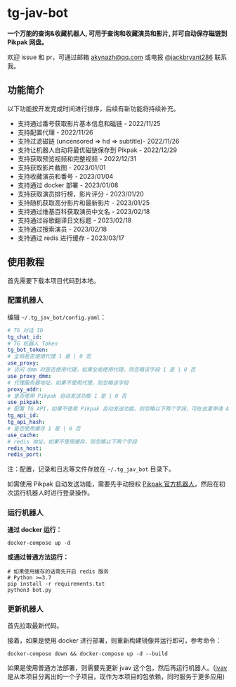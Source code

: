 # tg-jav-bot

**一个万能的查询&收藏机器人, 可用于查询和收藏演员和影片, 并可自动保存磁链到 Pikpak 网盘。**

欢迎 issue 和 pr，可通过邮箱 [akynazh@qq.com](mailto://akynazh@qq.com) 或电报 [@jackbryant286](https://t.me/jackbryant286) 联系我。

## 功能简介

以下功能按开发完成时间进行排序，后续有新功能将持续补充。

- 支持通过番号获取影片基本信息和磁链 - 2022/11/25
- 支持配置代理 - 2022/11/26
- 支持过滤磁链 (uncensored => hd => subtitle)- 2022/11/26
- 支持让机器人自动将最优磁链保存到 Pikpak - 2022/12/29
- 支持获取预览视频和完整视频 - 2022/12/31
- 支持获取影片截图 - 2023/01/01
- 支持收藏演员和番号 - 2023/01/04
- 支持通过 docker 部署 - 2023/01/08
- 支持获取演员排行榜，影片评分 - 2023/01/20
- 支持随机获取高分影片和最新影片 - 2023/01/25
- 支持通过维基百科获取演员中文名 - 2023/02/18
- 支持通过谷歌翻译日文标题 - 2023/02/18
- 支持通过搜索演员 - 2023/02/18
- 支持通过 redis 进行缓存 - 2023/03/17

## 使用教程

首先需要下载本项目代码到本地。

### 配置机器人

编辑 `~/.tg_jav_bot/config.yaml`：

```yaml
# TG 对话 ID
tg_chat_id: 
# TG 机器人 Token
tg_bot_token: 
# 全局是否使用代理 1 是 | 0 否
use_proxy: 
# 访问 dmm 时是否使用代理，如果全局使用代理，则忽略该字段 1 是 | 0 否
use_proxy_dmm: 
# 代理服务器地址，如果不使用代理，则忽略该字段
proxy_addr: 
# 是否使用 Pikpak 自动发送功能 1 是 | 0 否
use_pikpak: 
# 配置 TG API，如果不使用 Pikpak 自动发送功能，则忽略以下两个字段，可在这里申请 API: https://my.telegram.org/apps
tg_api_id: 
tg_api_hash: 
# 是否使用缓存 1 是 | 0 否
use_cache: 
# redis 地址，如果不使用缓存，则忽略以下两个字段
redis_host: 
redis_port: 
```

注：配置，记录和日志等文件存放在 `~/.tg_jav_bot` 目录下。

如需使用 Pikpak 自动发送功能，需要先手动授权 [Pikpak 官方机器人](https://t.me/PikPak6_Bot)，然后在初次运行机器人时进行登录操作。

### 运行机器人

**通过 docker 运行：**

```
docker-compose up -d
```

**或通过普通方法运行：**

```
# 如果使用缓存的话需先开启 redis 服务
# Python >=3.7
pip install -r requirements.txt
python3 bot.py
```

### 更新机器人

首先拉取最新代码。

接着，如果是使用 docker 进行部署，则重新构建镜像并运行即可，参考命令：

```
docker-compose down && docker-compose up -d --build
```

如果是使用普通方法部署，则需要先更新 jvav 这个包，然后再运行机器人。([jvav](https://github.com/akynazh/jvav) 是从本项目分离出的一个子项目，现作为本项目的包依赖，同时服务于更多应用)